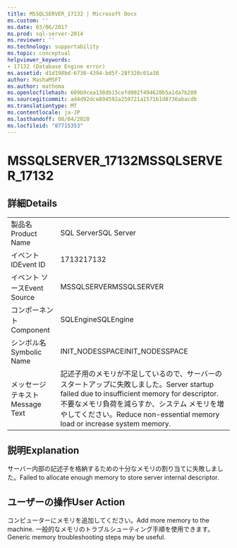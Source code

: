 ```yaml
---
title: MSSQLSERVER_17132 | Microsoft Docs
ms.custom: ''
ms.date: 03/06/2017
ms.prod: sql-server-2014
ms.reviewer: ''
ms.technology: supportability
ms.topic: conceptual
helpviewer_keywords:
- 17132 (Database Engine error)
ms.assetid: d1d198bd-6730-4394-bd5f-28f320c01a38
author: MashaMSFT
ms.author: mathoma
ms.openlocfilehash: 609b9cea138db15cefd002f494620b5a1da7b208
ms.sourcegitcommit: ad4d92dce894592a259721a1571b1d8736abacdb
ms.translationtype: MT
ms.contentlocale: ja-JP
ms.lasthandoff: 08/04/2020
ms.locfileid: "87715353"
---
```

# <a name="mssqlserver_17132"></a><span data-ttu-id="dbbac-102">MSSQLSERVER_17132</span><span class="sxs-lookup"><span data-stu-id="dbbac-102">MSSQLSERVER_17132</span></span>
    
## <a name="details"></a><span data-ttu-id="dbbac-103">詳細</span><span class="sxs-lookup"><span data-stu-id="dbbac-103">Details</span></span>  
  
|||  
|-|-|  
|<span data-ttu-id="dbbac-104">製品名</span><span class="sxs-lookup"><span data-stu-id="dbbac-104">Product Name</span></span>|<span data-ttu-id="dbbac-105">SQL Server</span><span class="sxs-lookup"><span data-stu-id="dbbac-105">SQL Server</span></span>|  
|<span data-ttu-id="dbbac-106">イベント ID</span><span class="sxs-lookup"><span data-stu-id="dbbac-106">Event ID</span></span>|<span data-ttu-id="dbbac-107">17132</span><span class="sxs-lookup"><span data-stu-id="dbbac-107">17132</span></span>|  
|<span data-ttu-id="dbbac-108">イベント ソース</span><span class="sxs-lookup"><span data-stu-id="dbbac-108">Event Source</span></span>|<span data-ttu-id="dbbac-109">MSSQLSERVER</span><span class="sxs-lookup"><span data-stu-id="dbbac-109">MSSQLSERVER</span></span>|  
|<span data-ttu-id="dbbac-110">コンポーネント</span><span class="sxs-lookup"><span data-stu-id="dbbac-110">Component</span></span>|<span data-ttu-id="dbbac-111">SQLEngine</span><span class="sxs-lookup"><span data-stu-id="dbbac-111">SQLEngine</span></span>|  
|<span data-ttu-id="dbbac-112">シンボル名</span><span class="sxs-lookup"><span data-stu-id="dbbac-112">Symbolic Name</span></span>|<span data-ttu-id="dbbac-113">INIT_NODESSPACE</span><span class="sxs-lookup"><span data-stu-id="dbbac-113">INIT_NODESSPACE</span></span>|  
|<span data-ttu-id="dbbac-114">メッセージ テキスト</span><span class="sxs-lookup"><span data-stu-id="dbbac-114">Message Text</span></span>|<span data-ttu-id="dbbac-115">記述子用のメモリが不足しているので、サーバーのスタートアップに失敗しました。</span><span class="sxs-lookup"><span data-stu-id="dbbac-115">Server startup failed due to insufficient memory for descriptor.</span></span> <span data-ttu-id="dbbac-116">不要なメモリ負荷を減らすか、システム メモリを増やしてください。</span><span class="sxs-lookup"><span data-stu-id="dbbac-116">Reduce non-essential memory load or increase system memory.</span></span>|  
  
## <a name="explanation"></a><span data-ttu-id="dbbac-117">説明</span><span class="sxs-lookup"><span data-stu-id="dbbac-117">Explanation</span></span>  
 <span data-ttu-id="dbbac-118">サーバー内部の記述子を格納するための十分なメモリの割り当てに失敗しました。</span><span class="sxs-lookup"><span data-stu-id="dbbac-118">Failed to allocate enough memory to store server internal descriptor.</span></span>  
  
## <a name="user-action"></a><span data-ttu-id="dbbac-119">ユーザーの操作</span><span class="sxs-lookup"><span data-stu-id="dbbac-119">User Action</span></span>  
 <span data-ttu-id="dbbac-120">コンピューターにメモリを追加してください。</span><span class="sxs-lookup"><span data-stu-id="dbbac-120">Add more memory to the machine.</span></span> <span data-ttu-id="dbbac-121">一般的なメモリのトラブルシューティング手順を使用できます。</span><span class="sxs-lookup"><span data-stu-id="dbbac-121">Generic memory troubleshooting steps may be useful.</span></span>  
  
  
